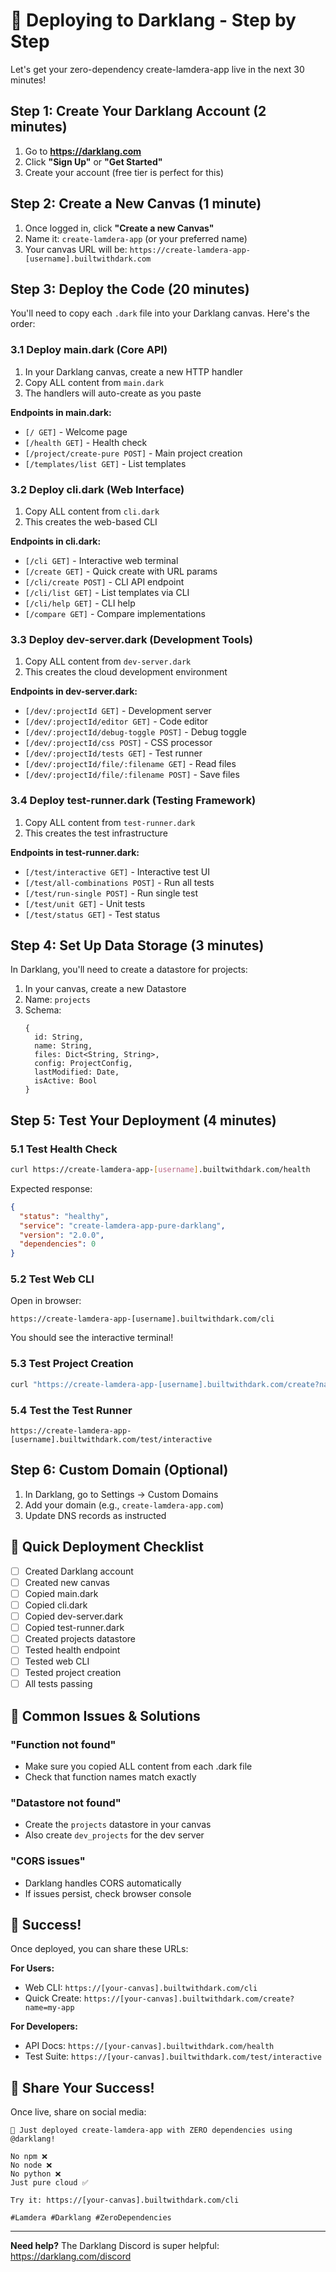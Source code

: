 # 🚀 Deploying to Darklang - Step by Step

Let's get your zero-dependency create-lamdera-app live in the next 30 minutes!

## Step 1: Create Your Darklang Account (2 minutes)

1. Go to **https://darklang.com**
2. Click **"Sign Up"** or **"Get Started"**
3. Create your account (free tier is perfect for this)

## Step 2: Create a New Canvas (1 minute)

1. Once logged in, click **"Create a new Canvas"**
2. Name it: `create-lamdera-app` (or your preferred name)
3. Your canvas URL will be: `https://create-lamdera-app-[username].builtwithdark.com`

## Step 3: Deploy the Code (20 minutes)

You'll need to copy each `.dark` file into your Darklang canvas. Here's the order:

### 3.1 Deploy main.dark (Core API)

1. In your Darklang canvas, create a new HTTP handler
2. Copy ALL content from `main.dark`
3. The handlers will auto-create as you paste

**Endpoints in main.dark:**
- `[/ GET]` - Welcome page
- `[/health GET]` - Health check
- `[/project/create-pure POST]` - Main project creation
- `[/templates/list GET]` - List templates

### 3.2 Deploy cli.dark (Web Interface)

1. Copy ALL content from `cli.dark`
2. This creates the web-based CLI

**Endpoints in cli.dark:**
- `[/cli GET]` - Interactive web terminal
- `[/create GET]` - Quick create with URL params
- `[/cli/create POST]` - CLI API endpoint
- `[/cli/list GET]` - List templates via CLI
- `[/cli/help GET]` - CLI help
- `[/compare GET]` - Compare implementations

### 3.3 Deploy dev-server.dark (Development Tools)

1. Copy ALL content from `dev-server.dark`
2. This creates the cloud development environment

**Endpoints in dev-server.dark:**
- `[/dev/:projectId GET]` - Development server
- `[/dev/:projectId/editor GET]` - Code editor
- `[/dev/:projectId/debug-toggle POST]` - Debug toggle
- `[/dev/:projectId/css POST]` - CSS processor
- `[/dev/:projectId/tests GET]` - Test runner
- `[/dev/:projectId/file/:filename GET]` - Read files
- `[/dev/:projectId/file/:filename POST]` - Save files

### 3.4 Deploy test-runner.dark (Testing Framework)

1. Copy ALL content from `test-runner.dark`
2. This creates the test infrastructure

**Endpoints in test-runner.dark:**
- `[/test/interactive GET]` - Interactive test UI
- `[/test/all-combinations POST]` - Run all tests
- `[/test/run-single POST]` - Run single test
- `[/test/unit GET]` - Unit tests
- `[/test/status GET]` - Test status

## Step 4: Set Up Data Storage (3 minutes)

In Darklang, you'll need to create a datastore for projects:

1. In your canvas, create a new Datastore
2. Name: `projects` 
3. Schema:
   ```
   {
     id: String,
     name: String, 
     files: Dict<String, String>,
     config: ProjectConfig,
     lastModified: Date,
     isActive: Bool
   }
   ```

## Step 5: Test Your Deployment (4 minutes)

### 5.1 Test Health Check
```bash
curl https://create-lamdera-app-[username].builtwithdark.com/health
```

Expected response:
```json
{
  "status": "healthy",
  "service": "create-lamdera-app-pure-darklang",
  "version": "2.0.0",
  "dependencies": 0
}
```

### 5.2 Test Web CLI
Open in browser:
```
https://create-lamdera-app-[username].builtwithdark.com/cli
```

You should see the interactive terminal!

### 5.3 Test Project Creation
```bash
curl "https://create-lamdera-app-[username].builtwithdark.com/create?name=test-project"
```

### 5.4 Test the Test Runner
```
https://create-lamdera-app-[username].builtwithdark.com/test/interactive
```

## Step 6: Custom Domain (Optional)

1. In Darklang, go to Settings → Custom Domains
2. Add your domain (e.g., `create-lamdera-app.com`)
3. Update DNS records as instructed

## 🎯 Quick Deployment Checklist

- [ ] Created Darklang account
- [ ] Created new canvas
- [ ] Copied main.dark
- [ ] Copied cli.dark
- [ ] Copied dev-server.dark
- [ ] Copied test-runner.dark
- [ ] Created projects datastore
- [ ] Tested health endpoint
- [ ] Tested web CLI
- [ ] Tested project creation
- [ ] All tests passing

## 🚨 Common Issues & Solutions

### "Function not found"
- Make sure you copied ALL content from each .dark file
- Check that function names match exactly

### "Datastore not found"
- Create the `projects` datastore in your canvas
- Also create `dev_projects` for the dev server

### "CORS issues"
- Darklang handles CORS automatically
- If issues persist, check browser console

## 🎉 Success!

Once deployed, you can share these URLs:

**For Users:**
- Web CLI: `https://[your-canvas].builtwithdark.com/cli`
- Quick Create: `https://[your-canvas].builtwithdark.com/create?name=my-app`

**For Developers:**
- API Docs: `https://[your-canvas].builtwithdark.com/health`
- Test Suite: `https://[your-canvas].builtwithdark.com/test/interactive`

## 📢 Share Your Success!

Once live, share on social media:
```
🚀 Just deployed create-lamdera-app with ZERO dependencies using @darklang!

No npm ❌
No node ❌  
No python ❌
Just pure cloud ✅

Try it: https://[your-canvas].builtwithdark.com/cli

#Lamdera #Darklang #ZeroDependencies
```

---

**Need help?** The Darklang Discord is super helpful: https://darklang.com/discord